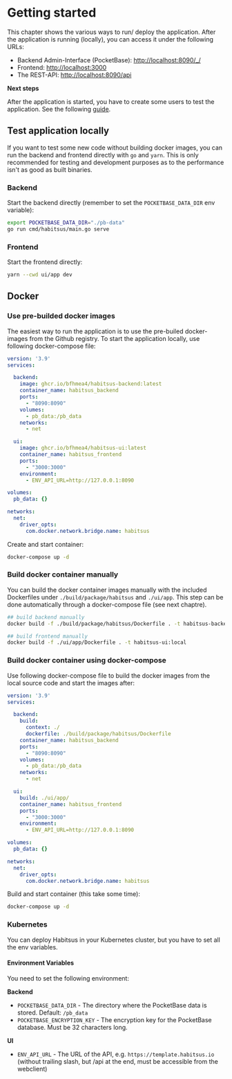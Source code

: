 # Getting started

This chapter shows the various ways to run/ deploy the application.
After the application is running (locally), you can access it under the following URLs:
- Backend Admin-Interface (PocketBase): [http://localhost:8090/_/](http://localhost:8090/_/)
- Frontend: [http://localhost:3000](http://localhost:3000)
- The REST-API: [http://localhost:8090/api](http://localhost:8090/api)

**Next steps**

After the application is started, you have to create some users to test the application. See the following [guide](https://bfhmea4.github.io/mea4_01_habits/create-users/).

## Test application locally

If you want to test some new code without building docker images, you can run the backend and frontend directly with `go` and `yarn`.
This is only recommended for testing and development purposes as to the performance isn't as good as built binaries.

### Backend

Start the backend directly (remember to set the `POCKETBASE_DATA_DIR` env variable):

```bash
export POCKETBASE_DATA_DIR="./pb-data"
go run cmd/habitsus/main.go serve
```

### Frontend

Start the frontend directly:

```bash
yarn --cwd ui/app dev
```

## Docker

### Use pre-builded docker images

The easiest way to run the application is to use the pre-builed docker-images from the Github registry.
To start the application locally, use following docker-compose file:

```yaml
version: '3.9'
services:

  backend:
    image: ghcr.io/bfhmea4/habitsus-backend:latest
    container_name: habitsus_backend
    ports:
      - "8090:8090"
    volumes:
      - pb_data:/pb_data
    networks:
      - net

  ui:
    image: ghcr.io/bfhmea4/habitsus-ui:latest
    container_name: habitsus_frontend
    ports:
      - "3000:3000"
    environment:
      - ENV_API_URL=http://127.0.0.1:8090

volumes:
  pb_data: {}

networks:
  net:
    driver_opts:
      com.docker.network.bridge.name: habitsus
```

Create and start container:

```bash
docker-compose up -d
```

### Build docker container manually

You can build the docker container images manually with the included Dockerfiles under `./build/package/habitsus` and `./ui/app`.
This step can be done automatically through a docker-compose file (see next chaptre).

```bash
## build backend manually
docker build -f ./build/package/habitsus/Dockerfile . -t habitsus-backend:local

## build frontend manually
docker build -f ./ui/app/Dockerfile . -t habitsus-ui:local
```

### Build docker container using docker-compose

Use following docker-compose file to build the docker images from the local source code and start the images after:

```yaml
version: '3.9'
services:

  backend:
    build:
      context: ./
      dockerfile: ./build/package/habitsus/Dockerfile
    container_name: habitsus_backend
    ports:
      - "8090:8090"
    volumes:
      - pb_data:/pb_data
    networks:
      - net

  ui:
    build: ./ui/app/
    container_name: habitsus_frontend
    ports:
      - "3000:3000"
    environment:
      - ENV_API_URL=http://127.0.0.1:8090

volumes:
  pb_data: {}

networks:
  net:
    driver_opts:
      com.docker.network.bridge.name: habitsus
```

Build and start container (this take some time):

```bash
docker-compose up -d
```

### Kubernetes

You can deploy Habitsus in your Kubernetes cluster, but you have to set all the env variables.

#### Environment Variables

You need to set the following environment:

**Backend**

- `POCKETBASE_DATA_DIR` - The directory where the PocketBase data is stored. Default: `/pb_data`
- `POCKETBASE_ENCRYPTION_KEY` - The encryption key for the PocketBase database. Must be 32 characters long.

**UI**

- `ENV_API_URL` - The URL of the API, e.g. `https://template.habitsus.io` (without trailing slash, but /api at the end, must be accessible from the webclient)
